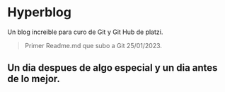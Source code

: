 # Hyperblog
 Un blog increible para curo de Git y Git Hub de platzi.
 
 > Primer Readme.md que subo a Git 25/01/2023.

 ## Un dia despues de algo especial y un dia antes de lo mejor.